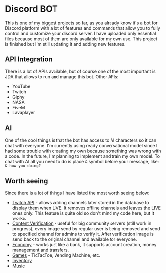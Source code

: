 # Discord BOT
This is one of my biggest projects so far, as you already know it's a bot for Discord platform with a lot of features and commands that allow you to fully control and customize your discord server. I have uploaded only essential files because most of them are only available for my own use. This project is finished but I'm still updating it and adding new features.

## API Integration
There is a lot of APIs available, but of course one of the most important is JDA that allows to run and manage this bot. Other APIs:
* YouTube
* Twitch
* Giphy
* NASA
* FiveM
* Lavaplayer
## AI
One of the cool things is that the bot has access to AI characters so it can chat with everyone. I'm currently using ready conversational model since I had some trouble with creating my own because something was wrong with a code. In the future, I'm planning to implement and train my own model. To chat with AI all you need to do is place `&` symbol before your message, like: `& how you doing?`
## Worth seeing
Since there is a lot of things I have listed the most worth seeing below:
* [Twitch API](https://github.com/wherearethehoneyberries/discord-bot/blob/main/src/main/java/API/Twitch.java) - allows adding channels later stored in the database to display them when LIVE. It removes offline channels and leaves the LIVE ones only. This feature is quite old so don't mind my code here, but It works.
* [Content Verification](https://github.com/wherearethehoneyberries/discord-bot/blob/main/src/main/java/Admin/ContentVerification.java) - useful for big community servers (still work in progress), every image send by regular user is being removed and send to specified channel for admins to verify it. After verification image is send back to the original channel and available for everyone.
* [Economy](https://github.com/wherearethehoneyberries/discord-bot/tree/main/src/main/java/Economy) - works just like a bank, it supports account creation, money management and transfers.
* [Games](https://github.com/wherearethehoneyberries/discord-bot/tree/main/src/main/java/Games) - TicTacToe, Vending Machine, etc.
* [Inventory](https://github.com/wherearethehoneyberries/discord-bot/tree/main/src/main/java/Inventory)
* [Music](https://github.com/wherearethehoneyberries/discord-bot/tree/main/src/main/java/Music)
